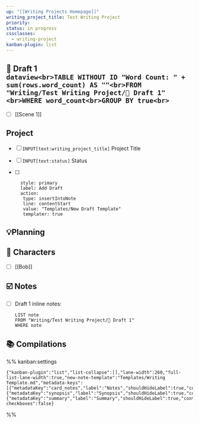 ```yaml
---
up: "[[Writing Projects Homepage]]"
writing_project_title: Test Writing Project
priority:
status: in progress
cssclasses:
  - writing-project
kanban-plugin: list
---
```


## 📝 Draft 1<br>```dataview<br>TABLE WITHOUT ID "Word Count: " + sum(rows.word_count) AS ""<br>FROM "Writing/Test Writing Project/📝 Draft 1"<br>WHERE word_count<br>GROUP BY true<br>```

- [ ] [[Scene 1]]


## Project

- [ ] `INPUT[text:writing_project_title]` Project Title
- [ ] `INPUT[text:status]` Status
- [ ] ```meta-bind-button
	style: primary
	label: Add Draft
	action:
	 type: insertIntoNote
	 line: contentStart
	 value: "Templates/New Draft Template"
	 templater: true
	```


## 💡Planning



## 👫 Characters

- [ ] [[Bob]]


## ☑️ Notes

- [ ] Draft 1 inline notes:
	```dataview
	LIST note
	FROM "Writing/Test Writing Project/📝 Draft 1"
	WHERE note
	```


## 📚 Compilations





%% kanban:settings
```
{"kanban-plugin":"list","list-collapse":[],"lane-width":260,"full-list-lane-width":true,"new-note-template":"Templates/Writing Template.md","metadata-keys":[{"metadataKey":"card_notes","label":"Notes","shouldHideLabel":true,"containsMarkdown":false},{"metadataKey":"synopsis","label":"Synopsis","shouldHideLabel":true,"containsMarkdown":false},{"metadataKey":"summary","label":"Summary","shouldHideLabel":true,"containsMarkdown":false}],"show-checkboxes":false}
```
%%